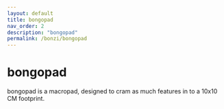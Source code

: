 ```yaml
---
layout: default
title: bongopad
nav_order: 2
description: "bongopad"
permalink: /bonzi/bongopad
---
```


# bongopad

bongopad is a macropad, designed to cram as much features in to a 10x10 CM footprint.
